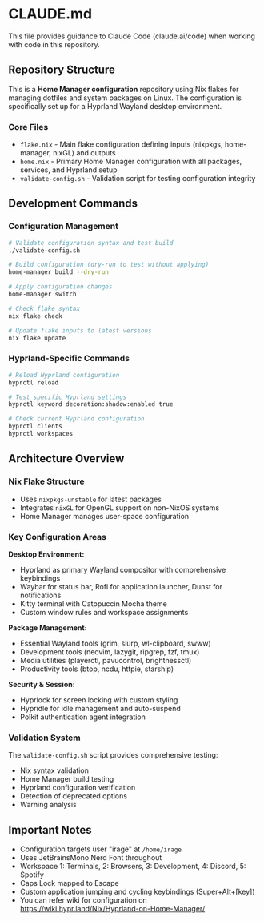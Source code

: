 # CLAUDE.md

This file provides guidance to Claude Code (claude.ai/code) when working with code in this repository.

## Repository Structure

This is a **Home Manager configuration** repository using Nix flakes for managing dotfiles and system packages on Linux. The configuration is specifically set up for a Hyprland Wayland desktop environment.

### Core Files

- `flake.nix` - Main flake configuration defining inputs (nixpkgs, home-manager, nixGL) and outputs
- `home.nix` - Primary Home Manager configuration with all packages, services, and Hyprland setup
- `validate-config.sh` - Validation script for testing configuration integrity

## Development Commands

### Configuration Management
```bash
# Validate configuration syntax and test build
./validate-config.sh

# Build configuration (dry-run to test without applying)
home-manager build --dry-run

# Apply configuration changes
home-manager switch

# Check flake syntax
nix flake check

# Update flake inputs to latest versions
nix flake update
```

### Hyprland-Specific Commands
```bash
# Reload Hyprland configuration
hyprctl reload

# Test specific Hyprland settings
hyprctl keyword decoration:shadow:enabled true

# Check current Hyprland configuration
hyprctl clients
hyprctl workspaces
```

## Architecture Overview

### Nix Flake Structure
- Uses `nixpkgs-unstable` for latest packages
- Integrates `nixGL` for OpenGL support on non-NixOS systems
- Home Manager manages user-space configuration

### Key Configuration Areas

**Desktop Environment:**
- Hyprland as primary Wayland compositor with comprehensive keybindings
- Waybar for status bar, Rofi for application launcher, Dunst for notifications
- Kitty terminal with Catppuccin Mocha theme
- Custom window rules and workspace assignments

**Package Management:**
- Essential Wayland tools (grim, slurp, wl-clipboard, swww)
- Development tools (neovim, lazygit, ripgrep, fzf, tmux)
- Media utilities (playerctl, pavucontrol, brightnessctl)
- Productivity tools (btop, ncdu, httpie, starship)

**Security & Session:**
- Hyprlock for screen locking with custom styling
- Hypridle for idle management and auto-suspend
- Polkit authentication agent integration

### Validation System
The `validate-config.sh` script provides comprehensive testing:
- Nix syntax validation
- Home Manager build testing
- Hyprland configuration verification
- Detection of deprecated options
- Warning analysis

## Important Notes

- Configuration targets user "irage" at `/home/irage`
- Uses JetBrainsMono Nerd Font throughout
- Workspace 1: Terminals, 2: Browsers, 3: Development, 4: Discord, 5: Spotify
- Caps Lock mapped to Escape
- Custom application jumping and cycling keybindings (Super+Alt+[key])
- You can refer wiki for configuration on https://wiki.hypr.land/Nix/Hyprland-on-Home-Manager/